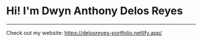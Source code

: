# Hi! I'm Dwyn Anthony Delos Reyes
____________________________________________________
Check out my website:
https://delosreyes-portfolio.netlify.app/

